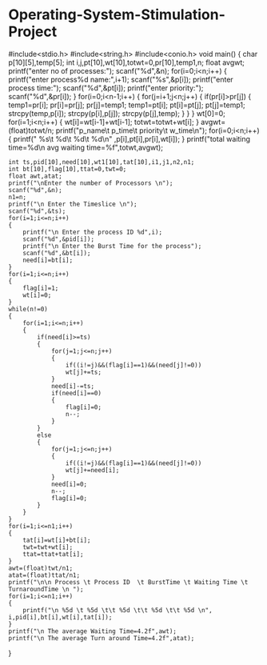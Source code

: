 # Operating-System-Stimulation-Project
#include<stdio.h>
#include<string.h>
#include<conio.h>
void main()
{
    char p[10][5],temp[5];
    int i,j,pt[10],wt[10],totwt=0,pr[10],temp1,n;
    float avgwt;
    printf("enter no of processes:");
    scanf("%d",&n);
    for(i=0;i<n;i++)
    {
        printf("enter process%d name:",i+1);
        scanf("%s",&p[i]);
        printf("enter process time:");
        scanf("%d",&pt[i]);
        printf("enter priority:");
        scanf("%d",&pr[i]);
    }
    for(i=0;i<n-1;i++)
    {
        for(j=i+1;j<n;j++)
        {
            if(pr[i]>pr[j])
            {
                temp1=pr[i];
                pr[i]=pr[j];
                pr[j]=temp1;
                temp1=pt[i];
                pt[i]=pt[j];
                pt[j]=temp1;
                strcpy(temp,p[i]);
                strcpy(p[i],p[j]);
                strcpy(p[j],temp);
            }
        }
    }
    wt[0]=0;
    for(i=1;i<n;i++)
    {
        wt[i]=wt[i-1]+wt[i-1];
        totwt=totwt+wt[i];
    }
    avgwt=(float)totwt/n;
    printf("p_name\t p_time\t priority\t w_time\n");
    for(i=0;i<n;i++)
    {
       printf(" %s\t %d\t %d\t %d\n" ,p[i],pt[i],pr[i],wt[i]);
    }
    printf("total waiting time=%d\n avg waiting time=%f",totwt,avgwt);
   
    int ts,pid[10],need[10],wt1[10],tat[10],i1,j1,n2,n1;
    int bt[10],flag[10],ttat=0,twt=0;
    float awt,atat;
    printf("\nEnter the number of Processors \n");
    scanf("%d",&n);
    n1=n;
    printf("\n Enter the Timeslice \n");
    scanf("%d",&ts);
    for(i=1;i<=n;i++)
    {
        printf("\n Enter the process ID %d",i);
        scanf("%d",&pid[i]);
        printf("\n Enter the Burst Time for the process");
        scanf("%d",&bt[i]);
        need[i]=bt[i];
    }
    for(i=1;i<=n;i++)
    {
        flag[i]=1;
        wt[i]=0;
    }
    while(n!=0)
    {
        for(i=1;i<=n;i++)
        {
            if(need[i]>=ts)
            {
                for(j=1;j<=n;j++)
                {
                    if((i!=j)&&(flag[i]==1)&&(need[j]!=0))
                    wt[j]+=ts;
                }
                need[i]-=ts;
                if(need[i]==0)
                {
                    flag[i]=0;
                    n--;
                }
            }
            else
            {
                for(j=1;j<=n;j++)
                {
                    if((i!=j)&&(flag[i]==1)&&(need[j]!=0))
                    wt[j]+=need[i];
                }
                need[i]=0;
                n--;
                flag[i]=0;
            }
        }
    }
    for(i=1;i<=n1;i++)
    {
        tat[i]=wt[i]+bt[i];
        twt=twt+wt[i];
        ttat=ttat+tat[i];
    }
    awt=(float)twt/n1;
    atat=(float)ttat/n1;
    printf("\n\n Process \t Process ID  \t BurstTime \t Waiting Time \t TurnaroundTime \n ");
    for(i=1;i<=n1;i++)
    {
        printf("\n %5d \t %5d \t\t %5d \t\t %5d \t\t %5d \n", i,pid[i],bt[i],wt[i],tat[i]);
    }
    printf("\n The average Waiting Time=4.2f",awt);
    printf("\n The average Turn around Time=4.2f",atat);
}
